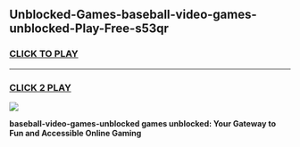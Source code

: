 
## Unblocked-Games-baseball-video-games-unblocked-Play-Free-s53qr
<h3>
<a href="https://premium76.site?title=baseball-video-games-unblocked&ref=18A1">CLICK TO PLAY</a></h3>
<hr>

<h3>
<a href="https://premium76.site?title=baseball-video-games-unblocked&ref=18A1">CLICK 2 PLAY</a>
  
</h3>

<a href="https://premium76.site?title=baseball-video-games-unblocked&ref=18A1"><img src="https://clearcache.store/games.png"></a>


**baseball-video-games-unblocked games unblocked: Your Gateway to Fun and Accessible Online Gaming**
